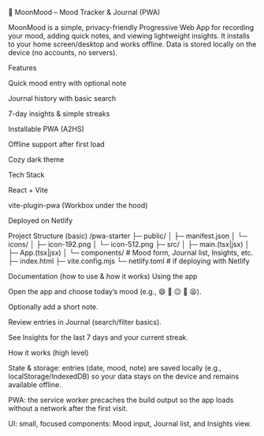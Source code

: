 🌙 MoonMood – Mood Tracker & Journal (PWA)

MoonMood is a simple, privacy-friendly Progressive Web App for recording your mood, adding quick notes, and viewing lightweight insights. It installs to your home screen/desktop and works offline. Data is stored locally on the device (no accounts, no servers).

Features

Quick mood entry with optional note

Journal history with basic search

7-day insights & simple streaks

Installable PWA (A2HS)

Offline support after first load

Cozy dark theme

Tech Stack

React + Vite

vite-plugin-pwa (Workbox under the hood)

Deployed on Netlify


Project Structure (basic)
/pwa-starter
├─ public/
│  ├─ manifest.json
│  └─ icons/
│     ├─ icon-192.png
│     └─ icon-512.png
├─ src/
│  ├─ main.(tsx|jsx)
│  ├─ App.(tsx|jsx)
│  └─ components/   # Mood form, Journal list, Insights, etc.
├─ index.html
├─ vite.config.mjs
└─ netlify.toml     # if deploying with Netlify

Documentation (how to use & how it works)
Using the app

Open the app and choose today’s mood (e.g., 😄 🙂 😐 🙁 😫).

Optionally add a short note.

Review entries in Journal (search/filter basics).

See Insights for the last 7 days and your current streak.

How it works (high level)

State & storage: entries (date, mood, note) are saved locally (e.g., localStorage/IndexedDB) so your data stays on the device and remains available offline.

PWA: the service worker precaches the build output so the app loads without a network after the first visit.

UI: small, focused components: Mood input, Journal list, and Insights view.